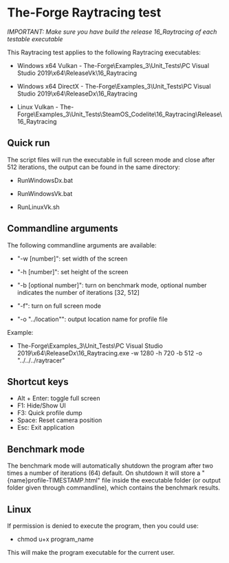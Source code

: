 # The-Forge Raytracing test

*IMPORTANT: Make sure you have build the release 16_Raytracing of each testable executable*

This Raytracing test applies to the following Raytracing executables:

* Windows x64 Vulkan - The-Forge\Examples_3\Unit_Tests\PC Visual Studio 2019\x64\ReleaseVk\16_Raytracing

* Windows x64 DirectX - The-Forge\Examples_3\Unit_Tests\PC Visual Studio 2019\x64\ReleaseDx\16_Raytracing

* Linux	Vulkan - The-Forge\Examples_3\Unit_Tests\SteamOS_Codelite\16_Raytracing\Release\16_Raytracing


## Quick run

The script files will run the executable in full screen mode and close after 512 iterations, the output can be found in the same directory:

* RunWindowsDx.bat

* RunWindowsVk.bat

* RunLinuxVk.sh


## Commandline arguments

The following commandline arguments are available:

* "-w [number]": set width of the screen

* "-h [number]": set height of the screen

* "-b [optional number]": turn on benchmark mode, optional number indicates the number of iterations [32, 512]

* "-f": turn on full screen mode

* "-o "../location"": output location name for profile file

Example: 

* The-Forge\Examples_3\Unit_Tests\PC Visual Studio 2019\x64\ReleaseDx\16_Raytracing.exe -w 1280 -h 720 -b 512 -o "../../../raytracer"


## Shortcut keys

* Alt + Enter: toggle full screen
* F1: Hide/Show UI
* F3: Quick profile dump
* Space: Reset camera position
* Esc: Exit application


## Benchmark mode

The benchmark mode will automatically shutdown the program after two times a number of iterations (64) default.
On shutdown it will store a "{name}profile-TIMESTAMP.html" file inside the executable folder (or output folder given through commandline), which contains the benchmark results.


## Linux

If permission is denied to execute the program, then you could use:

* chmod u+x program_name

This will make the program executable for the current user.